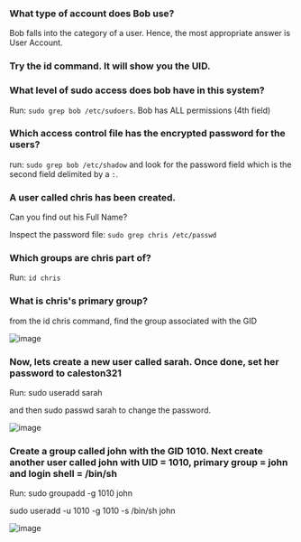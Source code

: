### What type of account does Bob use?
Bob falls into the category of a user. Hence, the most appropriate answer is User Account.

### Try the id command. It will show you the UID.


### What level of sudo access does bob have in this system?

Run: `sudo grep bob /etc/sudoers`. Bob has ALL permissions (4th field)


### Which access control file has the encrypted password for the users?

run: `sudo grep bob /etc/shadow` and look for the password field which is the second field delimited by a `:`.


### A user called chris has been created.


Can you find out his Full Name?

Inspect the password file: `sudo grep chris /etc/passwd`

### Which groups are chris part of?

Run: `id chris`


### What is chris's primary group?

from the id chris command, find the group associated with the GID

![image](https://github.com/Althaf-official/Linux_Basics/assets/105126131/032ed68d-21aa-451e-ab01-65c49966c82c)


### Now, lets create a new user called sarah. Once done, set her password to caleston321

Run: sudo useradd sarah

and then sudo passwd sarah to change the password.

![image](https://github.com/Althaf-official/Linux_Basics/assets/105126131/d160ce9c-5b4d-48ef-aab6-18102d51011a)


### Create a group called john with the GID 1010. Next create another user called john with UID = 1010, primary group = john and login shell = /bin/sh

Run: sudo groupadd -g 1010 john

sudo useradd -u 1010 -g 1010 -s /bin/sh john

![image](https://github.com/Althaf-official/Linux_Basics/assets/105126131/facd7d97-fb9e-4684-bf21-ca48bd52818e)




